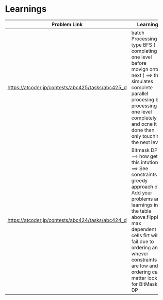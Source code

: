 # Learnings

| Problem Link | Learning |
|-------------|----------|
|        https://atcoder.jp/contests/abc425/tasks/abc425_d     |    batch Processing type BFS ( completing one level before movign onto next ) ==> this simulates complete parallel procesing by processing one level completely and ocne it is done then only touching the next level       |
|       https://atcoder.jp/contests/abc424/tasks/abc424_d      |    Bitmask DP ==> how get this intution ==> See constraints + greedy approach of  Add your problems and learnings in the table above.flipping max dependent cells firt will fail due to ordering and whever constraints are low and ordering can matter look for BitMask DP                               |

